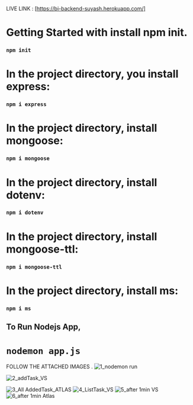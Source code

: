 
LIVE LINK : [https://bi-backend-suyash.herokuapp.com/]
# Getting Started with install npm init.

### `npm init`

# In the project directory, you install express:

### `npm i express`

# In the project directory, install mongoose:

### `npm i mongoose`

# In the project directory, install dotenv:

### `npm i dotenv`

# In the project directory, install mongoose-ttl:

### `npm i mongoose-ttl`

# In the project directory, install ms:

### `npm i ms`

## To Run Nodejs App,

# `nodemon app.js`

FOLLOW THE ATTACHED IMAGES .
![1_nodemon run](https://user-images.githubusercontent.com/58506713/189187564-acc3ab1f-7972-4027-93bd-0ce2039f5fdd.png)






![2_addTask_VS](https://user-images.githubusercontent.com/58506713/189187580-a681fc62-9a9e-4816-ad49-a91ee6958bba.png)




![3_All AddedTask_ATLAS](https://user-images.githubusercontent.com/58506713/189187592-66f5b4d3-fe3e-4171-980b-2043a8e9cf9d.png)
![4_ListTask_VS](https://user-images.githubusercontent.com/58506713/189187607-34f9c545-3f07-466f-a663-b01a6585e1fa.png)
![5_after 1min VS](https://user-images.githubusercontent.com/58506713/189187622-99d57f20-f7b7-4d64-9d23-086adcfa9ad6.png)
![6_after 1min Atlas](https://user-images.githubusercontent.com/58506713/189187634-403826ef-c1cb-41e9-90d3-08d139ea4ae9.png)
